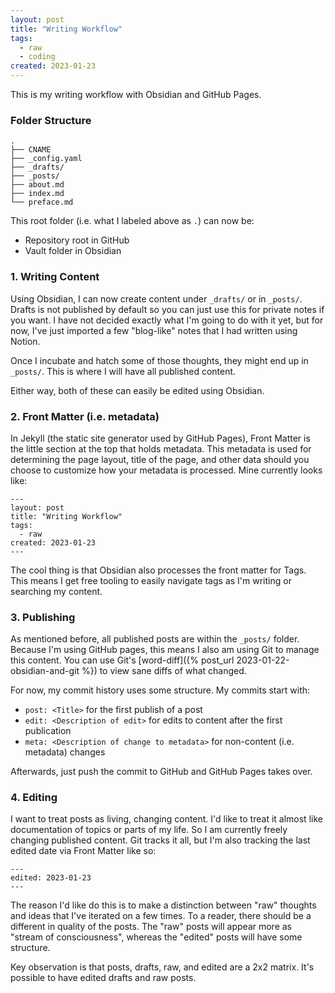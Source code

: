 ```yaml
---
layout: post
title: "Writing Workflow"
tags:
  - raw
  - coding
created: 2023-01-23
---
```

This is my writing workflow with Obsidian and GitHub Pages.

### Folder Structure
```
.
├── CNAME
├── _config.yaml
├── _drafts/
├── _posts/
├── about.md
├── index.md
└── preface.md
```

This root folder (i.e. what I labeled above as `.`) can now be:
* Repository root in GitHub
* Vault folder in Obsidian

### 1. Writing Content

Using Obsidian, I can now create content under `_drafts/` or in `_posts/`. Drafts is not published by default so you can just use this for private notes if you want. I have not decided exactly what I'm going to do with it yet, but for now, I've just imported a few "blog-like" notes that I had written using Notion.

Once I incubate and hatch some of those thoughts, they might end up in `_posts/`. This is where I will have all published content.

Either way, both of these can easily be edited using Obsidian.

### 2. Front Matter (i.e. metadata)

In Jekyll (the static site generator used by GitHub Pages), Front Matter is the little section at the top that holds metadata. This metadata is used for determining the page layout, title of the page, and other data should you choose to customize how your metadata is processed. Mine currently looks like:

```
---
layout: post
title: "Writing Workflow"
tags:
  - raw
created: 2023-01-23
---
```

The cool thing is that Obsidian also processes the front matter for Tags. This means I get free tooling to easily navigate tags as I'm writing or searching my content.

### 3. Publishing

As mentioned before, all published posts are within the `_posts/` folder. Because I'm using GitHub pages, this means I also am using Git to manage this content. You can use Git's [word-diff]({% post_url 2023-01-22-obsidian-and-git %}) to view sane diffs of what changed.

For now, my commit history uses some structure. My commits start with:
* `post: <Title>` for the first publish of a post
* `edit: <Description of edit>` for edits to content after the first publication
* `meta: <Description of change to metadata>` for non-content (i.e. metadata) changes

Afterwards, just push the commit to GitHub and GitHub Pages takes over.

### 4. Editing

I want to treat posts as living, changing content. I'd like to treat it almost like documentation of topics or parts of my life. So I am currently freely changing published content. Git tracks it all, but I'm also tracking the last edited date via Front Matter like so:

```
---
edited: 2023-01-23
---
```

The reason I'd like do this is to make a distinction between "raw" thoughts and ideas that I've iterated on a few times. To a reader, there should be a different in quality of the posts. The "raw" posts will appear more as "stream of consciousness", whereas the "edited" posts will have some structure.

Key observation is that posts, drafts, raw, and edited are a 2x2 matrix. It's possible to have edited drafts and raw posts.
